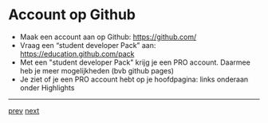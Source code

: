 # Account op Github

* Maak een account aan op Github: https://github.com/ 
* Vraag een “student developer Pack” aan: https://education.github.com/pack 
* Met een "student developer Pack" krijg je een PRO account. Daarmee heb je meer mogelijkheden (bvb github pages)
* Je ziet of je een PRO account hebt op je hoofdpagina:  links onderaan onder Highlights



---
[prev](01_wat_is_github.md)
[next](03_connect_with_existing_github_repo.md)
